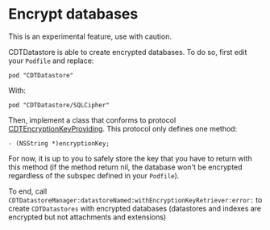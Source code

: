 # Encrypt databases

This is an experimental feature, use with caution.

CDTDatastore is able to create encrypted databases. To do so, first edit your
`Podfile` and replace:

```
pod "CDTDatastore"
```

With:

```
pod "CDTDatastore/SQLCipher"
```

Then, implement a class that conforms to protocol
[CDTEncryptionKeyProviding][CDTEncryptionKeyProviding]. This protocol only
defines one method:

```
- (NSString *)encryptionKey;
```

For now, it is up to you to safely store the key that you have to return with
this method (if the method return nil, the database won't be encrypted
regardless of the subspec defined in your `Podfile`).

To end, call `CDTDatastoreManager:datastoreNamed:withEncryptionKeyRetriever:error:`
to create `CDTDatastores` with encrypted databases (datastores and indexes are
encrypted but not attachments and extensions)

[CDTEncryptionKeyProviding]: ../Classes/common/CDTEncryptionKey/CDTEncryptionKeyProviding.h
